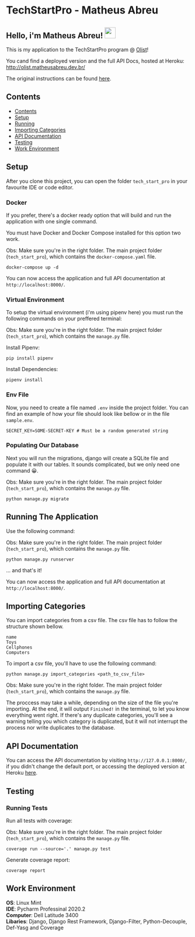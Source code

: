 # TechStartPro - Matheus Abreu

## Hello, i'm Matheus Abreu! <img src="https://raw.githubusercontent.com/MartinHeinz/MartinHeinz/master/wave.gif" width="30px">

This is my application to the TechStartPro program @ [Olist](https://olist.com/)!
<br>

You cand find a deployed version and the full API Docs, hosted at Heroku: http://olist.matheusabreu.dev.br/

The original instructions can be found [here](INSTRUCTIONS.md).

## Contents

- [Contents](#contents)
- [Setup](#Setup)
- [Running](#running-the-application)
- [Importing Categories](#importing-categories)
- [API Documentation](#api-documentation)
- [Testing](#testing)
- [Work Environment](#work-environment)

## Setup

After you clone this project, you can open the folder `tech_start_pro` in your favourite IDE or code editor.

### Docker

If you prefer, there's a docker ready option that will build and run the application with one single command.

You must have Docker and Docker Compose installed for this option two work.

Obs: Make sure you're in the right folder. The main project folder (`tech_start_pro`), which contains the `docker-compose.yaml` file.

```
docker-compose up -d
```

You can now access the application and full API documentation at `http://localhost:8000/`.

### Virtual Environment

To setup the virtual environment (i'm using pipenv here) you must run the following commands on your preffered terminal:

Obs: Make sure you're in the right folder. The main project folder (`tech_start_pro`), which contains the `manage.py` file.

Install Pipenv:

```
pip install pipenv
```

Install Dependencies:

```
pipenv install
```

### Env File

Now, you need to create a file named `.env` inside the project folder. You can find an example of how your file should look like bellow or in the file `sample.env`.

```
SECRET_KEY=SOME-SECRET-KEY # Must be a random generated string
```

### Populating Our Database

Next you will run the migrations, django will create a SQLite file and populate it with our tables. It sounds complicated, but we only need one command 😀.

Obs: Make sure you're in the right folder. The main project folder (`tech_start_pro`), which contains the `manage.py` file.

```
python manage.py migrate
```

## Running The Application

Use the following command:

Obs: Make sure you're in the right folder. The main project folder (`tech_start_pro`), which contains the `manage.py` file.

```
python manage.py runserver
```

... and that's it!

You can now access the application and full API documentation at `http://localhost:8000/`.

## Importing Categories

You can import categories from a csv file. The csv file has to follow the structure shown bellow.

```
name
Toys
Cellphones
Computers
```

To import a csv file, you'll have to use the following command:

```
python manage.py import_categories <path_to_csv_file>
```

Obs: Make sure you're in the right folder. The main project folder (`tech_start_pro`), which contains the `manage.py` file.

The proccess may take a while, depending on the size of the file you're importing. At the end, it will output `Finished!` in the terminal, to let you know everything went right. If there's any duplicate categories, you'll see a warning telling you which category is duplicated, but it will not interrupt the process nor write duplicates to the database.

## API Documentation

You can access the API documentation by visiting `http://127.0.0.1:8000/`, if you didn't change the default port, or accessing the deployed version at Heroku [here](http://olist.matheusabreu.dev.br/).

## Testing

### Running Tests

Run all tests with coverage:

Obs: Make sure you're in the right folder. The main project folder (`tech_start_pro`), which contains the `manage.py` file.

```
coverage run --source='.' manage.py test
```

Generate coverage report:

```
coverage report
```

## Work Environment

**OS**: Linux Mint<br>
**IDE**: Pycharm Professinal 2020.2<br>
**Computer**: Dell Latitude 3400<br>
**Libaries**: Django, Django Rest Framework, Django-Filter, Python-Decouple, Def-Yasg and Coverage
